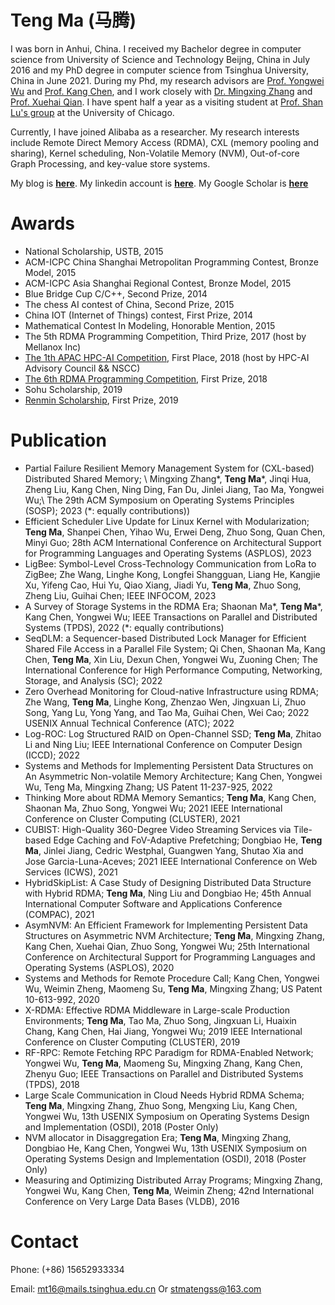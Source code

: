 # Teng Ma (马腾)

<!-- # Brief Bio -->

<!-- I was born in Anhui, China. I received my Bachelor degree in computer science from University of Science and Technology Beijng, China in July 2016. Now I am a PhD candidate in Department of Computer Science and Technology, Tsinghua University, China. -->
I was born in Anhui, China. I received my Bachelor degree in computer science from University of Science and Technology Beijng, China in July 2016 and my PhD degree in computer science from Tsinghua University, China in June 2021. During my Phd, my research advisors are [Prof. Yongwei Wu](http://madsys.cs.tsinghua.edu.cn/~yongweiwu/) and [Prof. Kang Chen](http://madsys.cs.tsinghua.edu.cn/~kangchen/), and I work closely with [Dr. Mingxing Zhang](http://madsys.cs.tsinghua.edu.cn/~zhangmx/) and [Prof. Xuehai Qian](http://alchem.usc.edu/portal/xuehaiq.html). I have spent half a year as a visiting student at [Prof. Shan Lu's group](http://people.cs.uchicago.edu/~shanlu/) at the University of Chicago.
<!-- I have joined Alibaba as a research intern from Sep 2018 to Dec 2019. -->

<!-- My research advisors are [Prof. Yongwei Wu](http://madsys.cs.tsinghua.edu.cn/~yongweiwu/) and [Prof. Kang Chen](http://madsys.cs.tsinghua.edu.cn/~kangchen/). 

Currently, I work closely with [Dr. Mingxing Zhang](http://madsys.cs.tsinghua.edu.cn/~zhangmx/) and [Prof. Xuehai Qian](http://alchem.usc.edu/portal/xuehaiq.html).
 -->

Currently, I have joined Alibaba as a researcher.
My research interests include Remote Direct Memory Access (RDMA), CXL (memory pooling and sharing), Kernel scheduling, Non-Volatile Memory (NVM), Out-of-core Graph Processing, and key-value store systems. 

My blog is [**here**](https://stmatengss.github.io/blog/). 
My linkedin account is [**here**](https://www.linkedin.com/in/ma-teng-69a0a8115/).
My Google Scholar is [**here**](https://scholar.google.com/citations?user=8zXo0KMAAAAJ)


<!-- ~~I am seeking a visiting scholar position for half year.~~ -->

<!-- I will join in [Prof. Shan Lu](http://people.cs.uchicago.edu/~shanlu/)'s group as a visiting student in December. -->

# Awards

* National Scholarship, USTB, 2015
* ACM-ICPC China Shanghai Metropolitan Programming Contest, Bronze Model, 2015
* ACM-ICPC Asia Shanghai Regional Contest, Bronze Model, 2015
* Blue Bridge Cup C/C++, Second Prize, 2014
* The chess AI contest of China, Second Prize, 2015
* China IOT (Internet of Things) contest, First Prize, 2014
* Mathematical Contest In Modeling, Honorable Mention, 2015
* The 5th RDMA Programming Competition, Third Prize, 2017 (host by Mellanox Inc)
* [The 1th APAC HPC-AI Competition](https://www.hpcwire.com/off-the-wire/2018-apac-hpc-ai-student-competition-sharpens-weather-forecast-accuracy-and-image-recognition/), First Place, 2018 (host by HPC-AI Advisory Council && NSCC)
* [The 6th RDMA Programming Competition](https://www.hpcadvisorycouncil.com/events/2018/rdma/index-ch.php), First Prize, 2018
* Sohu Scholarship, 2019
* [Renmin Scholarship](http://media.people.com.cn/n1/2019/1213/c14677-31505487.html), First Prize, 2019

# Publication

* Partial Failure Resilient Memory Management System for (CXL-based) Distributed Shared Memory; \\ Mingxing Zhang\*, **Teng Ma**\*, Jinqi Hua, Zheng Liu, Kang Chen, Ning Ding, Fan Du, Jinlei Jiang, Tao Ma, Yongwei Wu;\\ The 29th ACM Symposium on Operating Systems Principles (SOSP); 2023 (\*: equally contributions))
* Efficient Scheduler Live Update for Linux Kernel with Modularization; **Teng Ma**, Shanpei Chen, Yihao Wu, Erwei Deng, Zhuo Song, Quan Chen, Minyi Guo; 28th ACM International Conference on Architectural Support for Programming Languages and Operating Systems (ASPLOS), 2023
* LigBee: Symbol-Level Cross-Technology Communication from LoRa to ZigBee; Zhe Wang, Linghe Kong, Longfei Shangguan, Liang He, Kangjie Xu, Yifeng Cao, Hui Yu, Qiao Xiang, Jiadi Yu, **Teng Ma**, Zhuo Song, Zheng Liu, Guihai Chen; IEEE INFOCOM, 2023
* A Survey of Storage Systems in the RDMA Era; Shaonan Ma\*, **Teng Ma**\*, Kang Chen, Yongwei Wu; IEEE Transactions on Parallel and Distributed Systems (TPDS), 2022 (\*: equally contributions)
* SeqDLM: a Sequencer-based Distributed Lock Manager for Efficient Shared File Access in a Parallel File System; Qi Chen, Shaonan Ma, Kang Chen, **Teng Ma**, Xin Liu, Dexun Chen, Yongwei Wu, Zuoning Chen; The International Conference for High Performance Computing, Networking, Storage, and Analysis (SC); 2022
* Zero Overhead Monitoring for Cloud-native Infrastructure using RDMA; Zhe Wang, **Teng Ma**, Linghe Kong, Zhenzao Wen, Jingxuan Li, Zhuo Song, Yang Lu, Yong Yang, and Tao Ma, Guihai Chen, Wei Cao; 2022 USENIX Annual Technical Conference (ATC); 2022
* Log-ROC: Log Structured RAID on Open-Channel SSD; **Teng Ma**, Zhitao Li and Ning Liu; IEEE International Conference on Computer Design (ICCD); 2022
* Systems and Methods for Implementing Persistent Data Structures on An Asymmetric Non-volatile Memory Architecture; Kang Chen, Yongwei Wu, Teng Ma, Mingxing Zhang; US Patent 11-237-925, 2022
* Thinking More about RDMA Memory Semantics; **Teng Ma**, Kang Chen, Shaonan Ma, Zhuo Song, Yongwei Wu; 2021 IEEE International Conference on Cluster Computing (CLUSTER), 2021
* CUBIST: High-Quality 360-Degree Video Streaming Services via Tile-based Edge Caching and FoV-Adaptive Prefetching; Dongbiao He, **Teng Ma**, Jinlei Jiang, Cedric Westphal, Guangwen Yang, Shutao Xia and Jose Garcia-Luna-Aceves; 2021 IEEE International Conference on Web Services (ICWS), 2021
* HybridSkipList: A Case Study of Designing Distributed Data Structure with Hybrid RDMA; **Teng Ma**, Ning Liu and Dongbiao He; 45th Annual International Computer Software and Applications Conference (COMPAC), 2021
* AsymNVM: An Efficient Framework for Implementing Persistent Data Structures on Asymmetric NVM Architecture; **Teng Ma**, Mingxing Zhang, Kang Chen, Xuehai Qian, Zhuo Song, Yongwei Wu; 25th International Conference on Architectural Support for  Programming Languages and Operating Systems (ASPLOS), 2020
* Systems and Methods for Remote Procedure Call; Kang Chen, Yongwei Wu, Weimin Zheng, Maomeng Su, **Teng Ma**, Mingxing Zhang; US Patent 10-613-992, 2020
* X-RDMA: Effective RDMA Middleware in Large-scale Production Environments; **Teng Ma**, Tao Ma, Zhuo Song, Jingxuan Li, Huaixin Chang, Kang Chen, Hai Jiang, Yongwei Wu; 2019 IEEE International Conference on Cluster Computing (CLUSTER), 2019
* RF-RPC: Remote Fetching RPC Paradigm for RDMA-Enabled Network; Yongwei Wu, **Teng Ma**, Maomeng Su, Mingxing Zhang, Kang Chen, Zhenyu Guo; IEEE Transactions on Parallel and Distributed Systems (TPDS), 2018
* Large Scale Communication in Cloud Needs Hybrid RDMA Schema; **Teng Ma**, Mingxing Zhang, Zhuo Song, Mengxing Liu, Kang Chen, Yongwei Wu, 13th USENIX Symposium on Operating Systems Design and Implementation (OSDI), 2018 (Poster Only)
* NVM allocator in Disaggregation Era; **Teng Ma**, Mingxing Zhang, Dongbiao He, Kang Chen, Yongwei Wu, 13th USENIX Symposium on Operating Systems Design and Implementation (OSDI), 2018 (Poster Only)
* Measuring and Optimizing Distributed Array Programs; Mingxing Zhang, Yongwei Wu, Kang Chen, **Teng Ma**, Weimin Zheng; 42nd International Conference on Very Large Data Bases (VLDB), 2016

<!-- * Zhang, M., Wu, Y., Chen, K., **Ma, T**., & Zheng, W. (2016). Measuring and optimizing distributed array programs. Proceedings of The Vldb Endowment, 9(12), 912-923. -->

# Contact

Phone: (+86) 15652933334

Email: mt16@mails.tsinghua.edu.cn Or stmatengss@163.com

<!-- Address: Department of Computer Science and Technology, Tsinghua National Laboratory for Information Science and Technology (TNLIST), Tsinghua University, Beijing 100084, China -->



